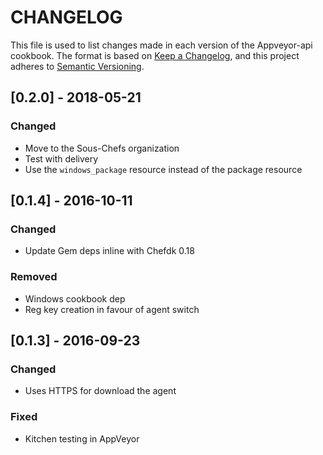 # CHANGELOG

This file is used to list changes made in each version of the Appveyor-api cookbook.
The format is based on [Keep a Changelog](https://keepachangelog.com/en/1.0.0/),
and this project adheres to [Semantic Versioning](https://semver.org/spec/v2.0.0.html).

## [0.2.0] - 2018-05-21
### Changed
- Move to the Sous-Chefs organization
- Test with delivery
- Use the `windows_package` resource instead of the package resource

## [0.1.4] - 2016-10-11
### Changed
- Update Gem deps inline with Chefdk 0.18
### Removed
- Windows cookbook dep
- Reg key creation in favour of agent switch

## [0.1.3] - 2016-09-23
### Changed
- Uses HTTPS for download the agent
### Fixed
- Kitchen testing in AppVeyor
